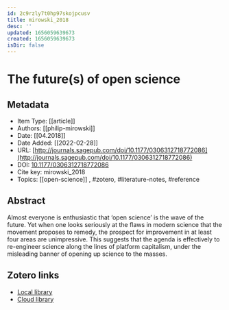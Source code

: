 ```yaml
---
id: 2c9rzly7t0hp97skojpcusv
title: mirowski_2018
desc: ''
updated: 1656059639673
created: 1656059639673
isDir: false
---
```

# The future(s) of open science

## Metadata

* Item Type: [[article]]
* Authors: [[philip-mirowski]]
* Date: [[04.2018]]
* Date Added: [[2022-02-28]]
* URL: [http://journals.sagepub.com/doi/10.1177/0306312718772086](http://journals.sagepub.com/doi/10.1177/0306312718772086)
* DOI: [10.1177/0306312718772086](https://doi.org/10.1177/0306312718772086)
* Cite key: mirowski_2018
* Topics: [[open-science]]
, #zotero, #literature-notes, #reference

## Abstract

Almost everyone is enthusiastic that ‘open science’ is the wave of the future. Yet when one looks seriously at the flaws in modern science that the movement proposes to remedy, the prospect for improvement in at least four areas are unimpressive. This suggests that the agenda is effectively to re-engineer science along the lines of platform capitalism, under the misleading banner of opening up science to the masses.


##  Zotero links
* [Local library](zotero://select/items/3_R53XLFBC)
* [Cloud library](http://zotero.org/groups/4613367/items/R53XLFBC)


